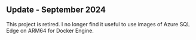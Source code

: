 ## Update - September 2024
This project is retired. I no longer find it useful to use images of Azure SQL Edge on ARM64 for Docker Engine.

